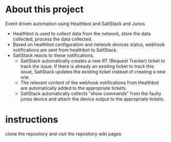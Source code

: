 # About this project

Event driven automation using Healthbot and SaltStack and Junos

- Healthbot is used to collect data from the network, store the data collected, process the data collected.  
- Based on healthbot configuration and network devices status, webhook notifications are sent from healthbot to SaltStack.  
- SaltStack reacts to these notifications.  
    - SaltStack automatically creates a new RT (Request Tracker) ticket to track the issue. If there is already an
existing ticket to track this issue, SaltStack updates the existing ticket instead of creating a new one. 
    - The relevant content of the webhook notifications from Healthbot are automatically added to the appropriate tickets.
    - SaltStack automatically collects "show commands" from the faulty junos device and attach the device output to the appropriate tickets.

# instructions

clone the repository and visit the repository wiki pages
